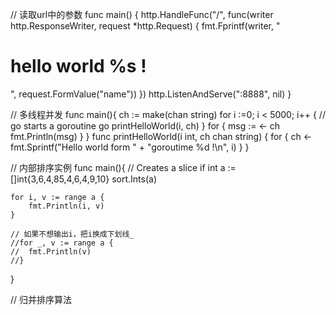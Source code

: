 

// 读取url中的参数
func main() {
	http.HandleFunc("/", func(writer http.ResponseWriter, request *http.Request) {
		fmt.Fprintf(writer, "<h1>hello world %s !</h1>", request.FormValue("name"))
	})
	http.ListenAndServe(":8888", nil)
}

// 多线程并发
func main(){
	ch := make(chan string)
	for i :=0; i < 5000; i++ {
		// go starts a goroutine
		go printHelloWorld(i, ch)
	}
	for {
		msg := <- ch
		fmt.Println(msg)
	}
}
func printHelloWorld(i int, ch chan string)  {
	for {
		ch <- fmt.Sprintf("Hello world form " + "goroutime %d !\n", i)
	}
}

// 内部排序实例
func main(){
	// Creates a slice if int
	a := []int{3,6,4,85,4,6,4,9,10}
	sort.Ints(a)

	for i, v := range a {
		fmt.Println(i, v)
	}

	// 如果不想输出i，把i换成下划线_
	//for _, v := range a {
	//	fmt.Println(v)
	//}
}

// 归并排序算法

